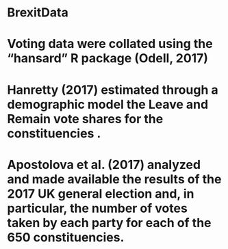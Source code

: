 # BrexitData

# Voting data were collated using the “hansard” R package (Odell, 2017)

# Hanretty (2017) estimated through a demographic model the Leave and Remain vote shares for the constituencies .

# Apostolova et al. (2017) analyzed and made available the results of the 2017 UK general election and, in particular, the number of votes taken by each party for each of the 650 constituencies.
